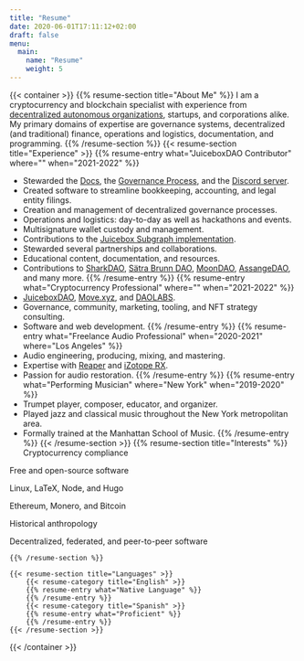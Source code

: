 ```yaml
---
title: "Resume"
date: 2020-06-01T17:11:12+02:00
draft: false
menu:
  main:
    name: "Resume"
    weight: 5
---
```


{{< container >}}
    {{% resume-section title="About Me" %}}
I am a cryptocurrency and blockchain specialist with experience from [decentralized autonomous organizations](https://ethereum.org/en/dao/), startups, and corporations alike. My primary domains of expertise are governance systems, decentralized (and traditional) finance, operations and logistics, documentation, and programming.
    {{% /resume-section %}}
    {{< resume-section title="Experience" >}}
        {{% resume-entry what="JuiceboxDAO Contributor"
                         where=""
                         when="2021-2022" %}}
- Stewarded the [Docs](https://info.juicebox.money/), the [Governance Process](https://info.juicebox.money/dao/process), and the [Discord server](https://discord.gg/juicebox).
- Created software to streamline bookkeeping, accounting, and legal entity filings.
- Creation and management of decentralized governance processes.
- Operations and logistics: day-to-day as well as hackathons and events.
- Multisignature wallet custody and management.
- Contributions to the [Juicebox Subgraph implementation](https://github.com/jbx-protocol/juice-subgraph).
- Stewarded several partnerships and collaborations.
- Educational content, documentation, and resources.
- Contributions to [SharkDAO](https://juicebox.money/p/sharkdao), [Sätra Brunn DAO](https://www.satrabrunn.xyz/), [MoonDAO](https://juicebox.money/p/moondao), [AssangeDAO](https://juicebox.money/p/assangedao), and many more.
        {{% /resume-entry %}}
        {{% resume-entry what="Cryptocurrency Professional"
                         where=""
                         when="2021-2022" %}}
- [JuiceboxDAO](https://juicebox.money), [Move.xyz](https://move.xyz), and [DAOLABS](https://daolabs.wtf).
- Governance, community, marketing, tooling, and NFT strategy consulting.
- Software and web development.
        {{% /resume-entry %}}
        {{% resume-entry what="Freelance Audio Professional"
                         when="2020-2021"
                         where="Los Angeles" %}}
- Audio engineering, producing, mixing, and mastering.
- Expertise with [Reaper](http://reaper.fm/) and [iZotope RX](https://www.izotope.com/en/products/rx.html).
- Passion for audio restoration.
        {{% /resume-entry %}}
        {{% resume-entry what="Performing Musician"
                        where="New York"
                        when="2019-2020" %}}
- Trumpet player, composer, educator, and organizer.
- Played jazz and classical music throughout the New York metropolitan area.
- Formally trained at the Manhattan School of Music.
        {{% /resume-entry %}}
    {{< /resume-section >}}
    {{% resume-section title="Interests" %}}
Cryptocurrency compliance

Free and open-source software

Linux, LaTeX, Node, and Hugo

Ethereum, Monero, and Bitcoin

Historical anthropology

Decentralized, federated, and peer-to-peer software

    {{% /resume-section %}}

    {{< resume-section title="Languages" >}}
        {{< resume-category title="English" >}}
        {{% resume-entry what="Native Language" %}}
        {{% /resume-entry %}}
        {{< resume-category title="Spanish" >}}
        {{% resume-entry what="Proficient" %}}
        {{% /resume-entry %}}
    {{< /resume-section >}}
{{< /container >}}
                            

